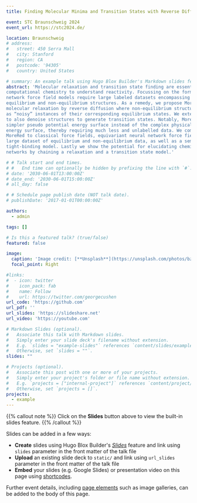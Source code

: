 ```yaml
---
title: Finding Molecular Minima and Transition States with Reverse Diffusion

event: STC Braunschweig 2024
event_url: https://stc2024.de/

location: Braunschweig
# address:
#   street: 450 Serra Mall
#   city: Stanford
#   region: CA
#   postcode: '94305'
#   country: United States

# summary: An example talk using Hugo Blox Builder's Markdown slides feature.
abstract: 'Molecular relaxation and transition state finding are essential components of
computational chemistry to understand reactivity. Focussing on the former, neural
network force field models require large labeled datasets encompassing both
equilibrium and non-equilibrium structures. As a remedy, we propose MoreRed [1],
molecular relaxation by reverse diffusion where non-equilibrium structures are treated
as “noisy” instances of their corresponding equilibrium states. We extend this framework
to also denoise structures to generate transition states. Notably, MoreRed learns a
simpler pseudo potential energy surface instead of the complex physical potential
energy surface, thereby requiring much less and unlabelled data. We compare
MoreRed to classical force fields, equivariant neural network force fields trained on a
large dataset of equilibrium and non-equilibrium data, as well as a semi-empirical
tight-binding model. Lastly we show the potential for elucidating chemical reaction
networks by chaining a relaxation and a transition state model.'

# # Talk start and end times.
# #   End time can optionally be hidden by prefixing the line with `#`.
# date: '2030-06-01T13:00:00Z'
# date_end: '2030-06-01T15:00:00Z'
# all_day: false

# # Schedule page publish date (NOT talk date).
# publishDate: '2017-01-01T00:00:00Z'

authors:
  - admin

tags: []

# Is this a featured talk? (true/false)
featured: false

image:
  caption: 'Image credit: [**Unsplash**](https://unsplash.com/photos/bzdhc5b3Bxs)'
  focal_point: Right

#links:
#  - icon: twitter
#    icon_pack: fab
#    name: Follow
#    url: https://twitter.com/georgecushen
url_code: 'https://github.com'
url_pdf: ''
url_slides: 'https://slideshare.net'
url_video: 'https://youtube.com'

# Markdown Slides (optional).
#   Associate this talk with Markdown slides.
#   Simply enter your slide deck's filename without extension.
#   E.g. `slides = "example-slides"` references `content/slides/example-slides.md`.
#   Otherwise, set `slides = ""`.
slides: ""

# Projects (optional).
#   Associate this post with one or more of your projects.
#   Simply enter your project's folder or file name without extension.
#   E.g. `projects = ["internal-project"]` references `content/project/deep-learning/index.md`.
#   Otherwise, set `projects = []`.
projects:
  - example
---
```


{{% callout note %}}
Click on the **Slides** button above to view the built-in slides feature.
{{% /callout %}}

Slides can be added in a few ways:

- **Create** slides using Hugo Blox Builder's [_Slides_](https://docs.hugoblox.com/reference/content-types/) feature and link using `slides` parameter in the front matter of the talk file
- **Upload** an existing slide deck to `static/` and link using `url_slides` parameter in the front matter of the talk file
- **Embed** your slides (e.g. Google Slides) or presentation video on this page using [shortcodes](https://docs.hugoblox.com/reference/markdown/).

Further event details, including [page elements](https://docs.hugoblox.com/reference/markdown/) such as image galleries, can be added to the body of this page.
